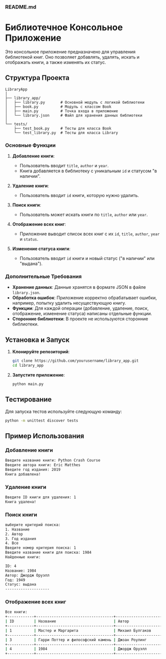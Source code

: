 ### README.md

# Библиотечное Консольное Приложение

Это консольное приложение предназначено для управления библиотекой книг. Оно позволяет добавлять, удалять, искать и отображать книги, а также изменять их статус.

## Структура Проекта

```
LibraryApp
│
├── library_app/ 
│   ├── library.py       # Основной модуль с логикой библиотеки
│   ├── book.py          # Модуль с классом Book
│   ├── main.py          # Точка входа в приложение
│   └── library.json     # Файл для хранения данных библиотеки
│
└── tests/               
    ├── test_book.py     # Тесты для класса Book
    └── test_library.py  # Тесты для класса Library
```



### Основные Функции

1. **Добавление книги**:
   - Пользователь вводит `title`, `author` и `year`.
   - Книга добавляется в библиотеку с уникальным `id` и статусом "в наличии".

2. **Удаление книги**:
   - Пользователь вводит `id` книги, которую нужно удалить.

3. **Поиск книги**:
   - Пользователь может искать книги по `title`, `author` или `year`.

4. **Отображение всех книг**:
   - Приложение выводит список всех книг с их `id`, `title`, `author`, `year` и `status`.

5. **Изменение статуса книги**:
   - Пользователь вводит `id` книги и новый статус ("в наличии" или "выдана").

### Дополнительные Требования

- **Хранение данных**: Данные хранятся в формате JSON в файле `library.json`.
- **Обработка ошибок**: Приложение корректно обрабатывает ошибки, например, попытку удалить несуществующую книгу.
- **Функции**: Для каждой операции (добавление, удаление, поиск, отображение, изменение статуса) написаны отдельные функции.
- **Сторонние библиотеки**: В проекте не используются сторонние библиотеки.

## Установка и Запуск

1. **Клонируйте репозиторий**:
   ```bash
   git clone https://github.com/yourusername/library_app.git
   cd library_app
   ```

2. **Запустите приложение**:
   ```bash
   python main.py
   ```

## Тестирование

Для запуска тестов используйте следующую команду:

```bash
python -m unittest discover tests
```

## Пример Использования

### Добавление книги

```bash
Введите название книги: Python Crash Course
Введите автора книги: Eric Matthes
Введите год издания: 2019
Книга добавлена!
```

### Удаление книги

```bash
Введите ID книги для удаления: 1
Книга удалена!
```

### Поиск книги

```bash
выберите критерий поиска:
1. Название
2. Автор
3. Год издания
4. Все
Введите номер критерия поиска: 1
Введите название книги для поиска: 1984
Найденные книги:

ID: 4
Название: 1984
Автор: Джордж Оруэлл
Год: 1949
Статус: выдана
--------------------
```

### Отображение всех книг

```bash
Все книги:
+------------+-----------------------------------+---------------------+------------+------------+
| ID         | Название                          | Автор               | Год        | Статус     |
+------------+-----------------------------------+---------------------+------------+------------+
| 1          | Мастер и Маргарита                | Михаил Булгаков     | 1967       | в наличии  |
+------------+-----------------------------------+---------------------+------------+------------+
| 3          | Гарри Поттер и философский камень | Джоан Роулинг       | 1997       | в наличии  |
+------------+-----------------------------------+---------------------+------------+------------+
| 4          | 1984                              | Джордж Оруэлл       | 1949       | выдана     |
+------------+-----------------------------------+---------------------+------------+------------+
```
